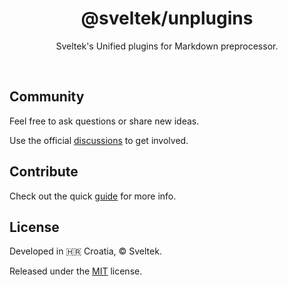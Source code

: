 <h1 align="center">@sveltek/unplugins</h1>

<p align="center">Sveltek's Unified plugins for Markdown preprocessor.</p>

<br>

## Community

Feel free to ask questions or share new ideas.

Use the official [discussions](https://github.com/sveltek/markdown/discussions) to get involved.

## Contribute

Check out the quick [guide](https://github.com/sveltek/markdown/blob/main/.github/CONTRIBUTING.md) for more info.

## License

Developed in 🇭🇷 Croatia, © Sveltek.

Released under the [MIT](LICENSE.txt) license.
